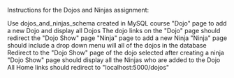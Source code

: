 Instructions for the Dojos and Ninjas assignment:

Use dojos_and_ninjas_schema created in MySQL course
"Dojo" page to add a new Dojo and display all Dojos
The dojo links on the "Dojo" page should redirect the "Dojo Show" page
"Ninja" page to add a new Ninja
"Ninja" page should include a drop down menu will all of the dojos in the database
Redirect to the "Dojo Show" page of the dojo selected after creating a ninja
"Dojo Show" page should display all the Ninjas who are added to the Dojo
All Home links should redirect to "localhost:5000/dojos"